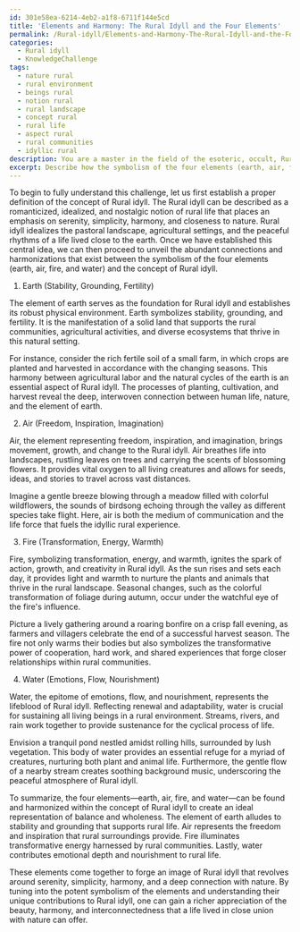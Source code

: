 ```yaml
---
id: 301e58ea-6214-4eb2-a1f8-6711f144e5cd
title: 'Elements and Harmony: The Rural Idyll and the Four Elements'
permalink: /Rural-idyll/Elements-and-Harmony-The-Rural-Idyll-and-the-Four-Elements/
categories:
  - Rural idyll
  - KnowledgeChallenge
tags:
  - nature rural
  - rural environment
  - beings rural
  - notion rural
  - rural landscape
  - concept rural
  - rural life
  - aspect rural
  - rural communities
  - idyllic rural
description: You are a master in the field of the esoteric, occult, Rural idyll and Education. You are a writer of tests, challenges, textbooks and deep knowledge on Rural idyll for initiates and students to gain deep insights and understanding from. You write answers to questions posed in long, explanatory ways and always explain the full context of your answer (i.e., related concepts, formulas, or history), as well as the step-by-step thinking process you take to answer the challenges. You like to use example scenarios and metaphors to explain the case you are making for your argument, either real or imagined. Summarize the key themes, ideas, and conclusions at the end.
excerpt: Describe how the symbolism of the four elements (earth, air, fire, and water) can be found and harmonized within the concept of Rural idyll to create an ideal representation of balance and wholeness.
---
```

To begin to fully understand this challenge, let us first establish a proper definition of the concept of Rural idyll. The Rural idyll can be described as a romanticized, idealized, and nostalgic notion of rural life that places an emphasis on serenity, simplicity, harmony, and closeness to nature. Rural idyll idealizes the pastoral landscape, agricultural settings, and the peaceful rhythms of a life lived close to the earth. Once we have established this central idea, we can then proceed to unveil the abundant connections and harmonizations that exist between the symbolism of the four elements (earth, air, fire, and water) and the concept of Rural idyll.

1. Earth (Stability, Grounding, Fertility)

The element of earth serves as the foundation for Rural idyll and establishes its robust physical environment. Earth symbolizes stability, grounding, and fertility. It is the manifestation of a solid land that supports the rural communities, agricultural activities, and diverse ecosystems that thrive in this natural setting.

For instance, consider the rich fertile soil of a small farm, in which crops are planted and harvested in accordance with the changing seasons. This harmony between agricultural labor and the natural cycles of the earth is an essential aspect of Rural idyll. The processes of planting, cultivation, and harvest reveal the deep, interwoven connection between human life, nature, and the element of earth.

2. Air (Freedom, Inspiration, Imagination)

Air, the element representing freedom, inspiration, and imagination, brings movement, growth, and change to the Rural idyll. Air breathes life into landscapes, rustling leaves on trees and carrying the scents of blossoming flowers. It provides vital oxygen to all living creatures and allows for seeds, ideas, and stories to travel across vast distances.

Imagine a gentle breeze blowing through a meadow filled with colorful wildflowers, the sounds of birdsong echoing through the valley as different species take flight. Here, air is both the medium of communication and the life force that fuels the idyllic rural experience.

3. Fire (Transformation, Energy, Warmth)

Fire, symbolizing transformation, energy, and warmth, ignites the spark of action, growth, and creativity in Rural idyll. As the sun rises and sets each day, it provides light and warmth to nurture the plants and animals that thrive in the rural landscape. Seasonal changes, such as the colorful transformation of foliage during autumn, occur under the watchful eye of the fire's influence.

Picture a lively gathering around a roaring bonfire on a crisp fall evening, as farmers and villagers celebrate the end of a successful harvest season. The fire not only warms their bodies but also symbolizes the transformative power of cooperation, hard work, and shared experiences that forge closer relationships within rural communities.

4. Water (Emotions, Flow, Nourishment)

Water, the epitome of emotions, flow, and nourishment, represents the lifeblood of Rural idyll. Reflecting renewal and adaptability, water is crucial for sustaining all living beings in a rural environment. Streams, rivers, and rain work together to provide sustenance for the cyclical process of life.

Envision a tranquil pond nestled amidst rolling hills, surrounded by lush vegetation. This body of water provides an essential refuge for a myriad of creatures, nurturing both plant and animal life. Furthermore, the gentle flow of a nearby stream creates soothing background music, underscoring the peaceful atmosphere of Rural idyll.

To summarize, the four elements—earth, air, fire, and water—can be found and harmonized within the concept of Rural idyll to create an ideal representation of balance and wholeness. The element of earth alludes to stability and grounding that supports rural life. Air represents the freedom and inspiration that rural surroundings provide. Fire illuminates transformative energy harnessed by rural communities. Lastly, water contributes emotional depth and nourishment to rural life.

These elements come together to forge an image of Rural idyll that revolves around serenity, simplicity, harmony, and a deep connection with nature. By tuning into the potent symbolism of the elements and understanding their unique contributions to Rural idyll, one can gain a richer appreciation of the beauty, harmony, and interconnectedness that a life lived in close union with nature can offer.
